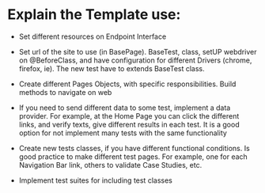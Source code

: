 # Explain the Template use:

- Set different resources on Endpoint Interface 

- Set url of the site to use (in BasePage). 
BaseTest, class, setUP webdriver on @BeforeClass, and have configuration for different Drivers (chrome, firefox, ie).
The new test have to extends BaseTest class.

- Create different Pages Objects, with specific responsibilities. Build methods to navigate on web

- If you need to send different data to some test, implement a data provider. 
For example, at the Home Page you can click the different links, and verify texts, give different results in each test.
It is a good option for not implement many tests with the same functionality

- Create new tests classes, if you have different functional conditions. Is good practice to make different test pages.
For example, one for each Navigation Bar link, others to validate Case Studies, etc.

- Implement test suites for including test classes 
